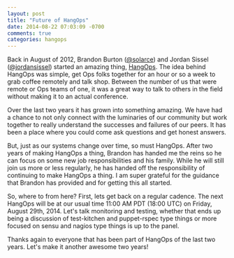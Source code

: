 ```yaml
---
layout: post
title: "Future of HangOps"
date: 2014-08-22 07:03:09 -0700
comments: true
categories: hangops
---
```

Back in August of 2012, Brandon Burton ([@solarce](https://twitter.com/solarce)) and Jordan Sissel ([@jordansissel](https://twitter.com/jordansissel)) started an amazing thing, [HangOps](http://hangops.com). The idea behind HangOps was simple, get Ops folks together for an hour or so a week to grab coffee remotely and talk shop. Between the number of us that were remote or Ops teams of one, it was a great way to talk to others in the field without making it to an actual conference.

Over the last two years it has grown into something amazing. We have had a chance to not only connect with the luminaries of our community but work together to really understand the successes and failures of our peers. It has been a place where you could come ask questions and get honest answers.

But, just as our systems change over time, so must HangOps. After two years of making HangOps a thing, Brandon has handed me the reins so he can focus on some new job responsibilities and his family. While he will still join us more or less regularly, he has handed off the responsibility of continuing to make HangOps a thing. I am super grateful for the guidance that Brandon has provided and for getting this all started.

So, where to from here? First, lets get back on a regular cadence. The next HangOps will be at our usual time 11:00 AM PDT (18:00 UTC) on Friday, August 29th, 2014. Let's talk monitoring and testing, whether that ends up being a discussion of test-kitchen and puppet-rspec type things or more focused on sensu and nagios type things is up to the panel.

Thanks again to everyone that has been part of HangOps of the last two years. Let's make it another awesome two years!